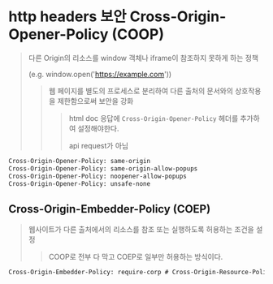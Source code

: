 # http headers 보안 Cross-Origin-Opener-Policy (COOP)

> 다른 Origin의 리소스를 window 객체나 iframe이 참조하지 못하게 하는 정책
>
> (e.g. window.open('https://example.com'))
>
> > 웹 페이지를 별도의 프로세스로 분리하여 다른 출처의 문서와의 상호작용을 제한함으로써 보안을 강화
> >
> > > html doc 응답에 `Cross-Origin-Opener-Policy` 헤더를 추가하여 설정해야한다.
> > >
> > > api request가 아님

```txt
Cross-Origin-Opener-Policy: same-origin
Cross-Origin-Opener-Policy: same-origin-allow-popups
Cross-Origin-Opener-Policy: noopener-allow-popups
Cross-Origin-Opener-Policy: unsafe-none
```

## Cross-Origin-Embedder-Policy (COEP)

> 웹사이트가 다른 출처에서의 리소스를 참조 또는 실행하도록 허용하는 조건을 설정
>
> > COOP로 전부 다 막고 COEP로 일부만 허용하는 방식이다.

```txt
Cross-Origin-Embedder-Policy: require-corp # Cross-Origin-Resource-Policy (CORP) 헤더에서 허용한 리소스만 로드 가능
```
